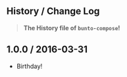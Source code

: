 ## History / Change Log
> **The History file of `bunto-compose`!**

## 1.0.0 / 2016-03-31
  * Birthday!

